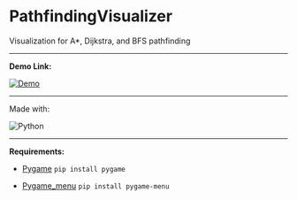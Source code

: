 # PathfindingVisualizer

Visualization for A*, Dijkstra, and BFS pathfinding

---

**Demo Link:**

[![Demo](https://i.imgur.com/1DzNTxJ.jpg)](https://www.youtube.com/watch?v=Pz9Ma1Qu5SY&feature=youtu.be)

---

Made with:

<img alt="Python" src="https://img.shields.io/badge/python-%2314354C.svg?style=for-the-badge&logo=python&logoColor=white"/>

---

**Requirements:**

- [Pygame](https://pypi.org/project/pygame/)
`pip install pygame`

- [Pygame_menu](https://pypi.org/project/pygame-menu/)
`pip install pygame-menu`
